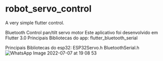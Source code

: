 # robot_servo_control
A very simple flutter control.

Bluetooth Control pan/tilt servo motor 
Este aplicativo foi desenvolvido em Flutter 3.0 
Principais Bibliotecas do app:
flutter_bluetooth_serial

Principais Bibliotecas do esp32:
ESP32Servo.h
BluetoothSerial.h
![WhatsApp Image 2022-07-07 at 19 08 53](https://user-images.githubusercontent.com/42210628/177879932-1f00f6d0-c3fb-4f0c-9022-51b6399fbab5.jpeg)
